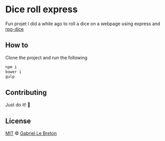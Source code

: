 # Dice roll express

Fun projet I did a while ago to roll a dice on a webpage using express and [rpg-dice]()

## How to

Clone the project and run the following

```bash
npm i
bower i
gulp
```

## Contributing

Just do it! 🤘

## License

[MIT](LICENSE.md) © [Gabriel Le Breton](https://gableroux.com)

